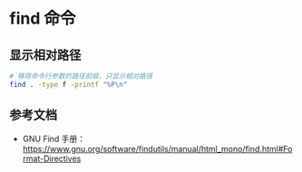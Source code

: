 # find 命令

## 显示相对路径
```bash
# 移除命令行参数的路径前缀，只显示相对路径
find . -type f -printf "%P\n"
```

## 参考文档
- GNU Find 手册：<https://www.gnu.org/software/findutils/manual/html_mono/find.html#Format-Directives>
